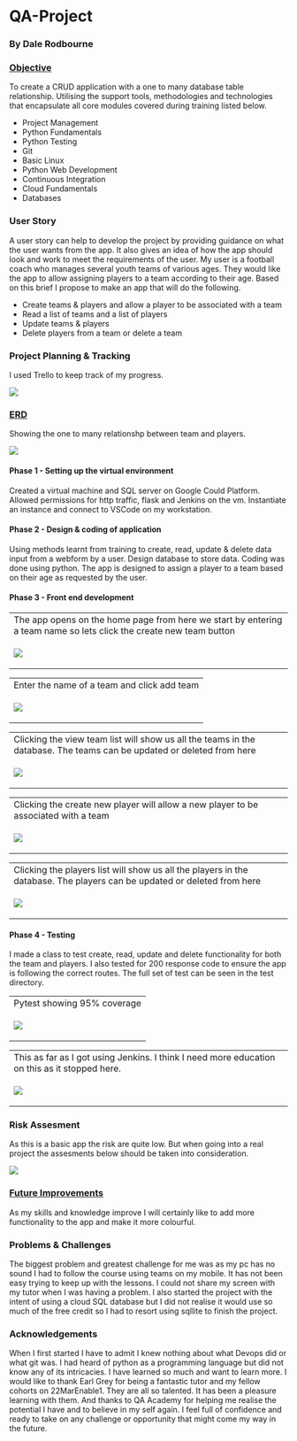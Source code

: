 # QA-Project

<h3>By Dale Rodbourne</h3>

<h3><u>Objective</u></h3>

To create a CRUD application with a one to many database table relationship. Utilising the support tools,
methodologies and technologies that encapsulate all core modules
covered during training listed below.

* Project Management
* Python Fundamentals
* Python Testing
* Git
* Basic Linux
* Python Web Development
* Continuous Integration
* Cloud Fundamentals
* Databases

<h3>User Story</h3>
A user story can help to develop the project by providing guidance on what the user wants from the app. It also gives an idea
of how the app should look and work to meet the requirements of the user. My user is a football coach who manages several youth
teams of various ages. They would like the app to allow assigning players to a team according to their age. Based on this brief I 
propose to make an app that will do the following.

* Create teams & players and allow a player to be associated with a team
* Read a list of teams and a list of players
* Update teams & players
* Delete players from a team or delete a team  


<h3>Project Planning & Tracking</h3>
I used Trello to keep track of my progress. 
<p>
<img src="https://github.com/drodbourne/dalerep/blob/main/Trello.png">
</p>
<h3><u>ERD</u></h3>
Showing the one to many relationshp between team and players.
<p>
<img src="https://raw.githubusercontent.com/drodbourne/dalerep/abdd36170493bf13e8193f90b4d960bf19bdb54d/Database%20diagram.drawio.png">
</p>

<h4>Phase 1 - Setting up the virtual environment</h4>

Created a virtual machine and SQL server on Google Could Platform. Allowed permissions for http traffic, flask and Jenkins on the vm. Instantiate an instance and connect to VSCode on my workstation.

<h4>Phase 2 - Design & coding of application</h4>

 Using methods learnt from training to create, read, update & delete data input from a webform by a user. Design database to store data. Coding was done using python.
 The app is designed to assign a player to a team based on their age as requested by the user.



<h4>Phase 3 - Front end development </h4>
<table>
    <tr>
    <td>The app opens on the home page from here we start by entering a team name so lets click the create new team button </td>
    </tr>
  <tr>
    <td><p>
<img src="https://github.com/drodbourne/dalerep/blob/main/HomePage.png">
</p></td>
 </tr>
</table>
<table>
    <tr>
    <td>Enter the name of a team and click add team </td>
    </tr>
  <tr>
    <td><p>
<img src="https://github.com/drodbourne/dalerep/blob/main/TeamAdd.png">
</p></td>
 </tr>
</table>
<table>
    <tr>
    <td>Clicking the view team list will show us all the teams in the database. The teams can be updated or deleted from here </td>
    </tr>
  <tr>
    <td><p>
<img src="https://github.com/drodbourne/dalerep/blob/main/TeamList.png">
</p></td>
 </tr>
</table>

<table>
    <tr>
    <td>Clicking the create new player will allow a new player to be associated with a team </td>
    </tr>
  <tr>
    <td><p>
<img src="https://github.com/drodbourne/dalerep/blob/main/PlayersAdd.png">
</p></td>
 </tr>
</table>


<table>
    <tr>
    <td>Clicking the players list will show us all the players in the database. The players can be updated or deleted from here </td>
    </tr>
  <tr>
    <td><p>
<img src="https://github.com/drodbourne/dalerep/blob/main/ListPlayers.png">
</p></td>
 </tr>
</table>

<h4>Phase 4 - Testing</h4>

I made a class to test create, read, update and delete functionality for both the team and players. I also tested for 200 response code to ensure
the app is following the correct routes. The full set of test can be seen in the test directory.

<table>
    <tr>
    <td>Pytest showing 95% coverage </td>
    </tr>
  <tr>
    <td><p>
<img src="https://github.com/drodbourne/dalerep/blob/main/Pytest.png">
</p></td>
 </tr>
</table>

<table>
    <tr>
    <td>This as far as I got using Jenkins. I think I need more education on this as it stopped here. </td>
    </tr>
  <tr>
    <td><p>
<img src="https://github.com/drodbourne/dalerep/blob/main/Jenkins.png">
</p></td>
 </tr>
</table>


<h3>Risk Assesment</h3>
As this is a basic app the risk are quite low. But when going into a real project the assesments below should be taken into consideration.
<p>
<img src=https://github.com/drodbourne/QA-Project/blob/main/Risk%20Assesment.drawio.png>
</p>
<h3><u>Future Improvements</u></h3>
As my skills and knowledge improve I will certainly like to add more functionality to the app and make it more colourful. 

<h3>Problems & Challenges</h3>
The biggest problem and greatest challenge for me was as my pc has no sound I had to follow the course using teams on my mobile. It has not been easy trying to keep
up with the lessons. I could not share my screen with my tutor when I was having a problem. I also started the project with the intent of using a cloud SQL database but I did not realise it would use so much of the free credit so I had to resort using sqllite to finish the project. 

<h3>Acknowledgements</h3>
When I first started I have to admit I knew nothing about what Devops did or what git was. I had heard of python as a programming language but did not know any of its intricacies. I have learned so much and want to learn more. I would like to thank Earl Grey for being a fantastic tutor and my fellow cohorts on 22MarEnable1. They are all so talented. It has been a pleasure learning with them.  And thanks to QA Academy for helping me realise the potential I have and to believe in my self again. I feel full of confidence and ready to take on any challenge or opportunity that might come my way in the future.   
